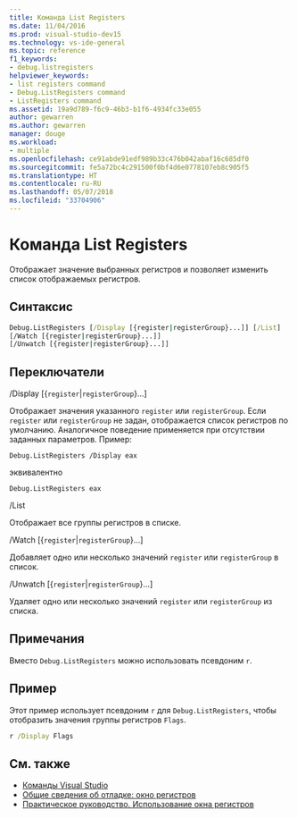 ```yaml
---
title: Команда List Registers
ms.date: 11/04/2016
ms.prod: visual-studio-dev15
ms.technology: vs-ide-general
ms.topic: reference
f1_keywords:
- debug.listregisters
helpviewer_keywords:
- list registers command
- Debug.ListRegisters command
- ListRegisters command
ms.assetid: 19a9d789-f6c9-46b3-b1f6-4934fc33e055
author: gewarren
ms.author: gewarren
manager: douge
ms.workload:
- multiple
ms.openlocfilehash: ce91abde91edf989b33c476b042abaf16c685df0
ms.sourcegitcommit: fe5a72bc4c291500f0bf4d6e0778107eb8c905f5
ms.translationtype: HT
ms.contentlocale: ru-RU
ms.lasthandoff: 05/07/2018
ms.locfileid: "33704906"
---
```

# <a name="list-registers-command"></a>Команда List Registers
Отображает значение выбранных регистров и позволяет изменить список отображаемых регистров.

## <a name="syntax"></a>Синтаксис

```cmd
Debug.ListRegisters [/Display [{register|registerGroup}...]] [/List]
[/Watch [{register|registerGroup}...]]
[/Unwatch [{register|registerGroup}...]]
```

## <a name="switches"></a>Переключатели
 /Display [{`register`&#124;`registerGroup`}...]

 Отображает значения указанного `register` или `registerGroup`. Если `register` или `registerGroup` не задан, отображается список регистров по умолчанию. Аналогичное поведение применяется при отсутствии заданных параметров. Пример:

 `Debug.ListRegisters /Display eax`

 эквивалентно

 `Debug.ListRegisters eax`

 /List

 Отображает все группы регистров в списке.

 /Watch [{`register`&#124;`registerGroup`}...]

 Добавляет одно или несколько значений `register` или `registerGroup` в список.

 /Unwatch [{`register`&#124;`registerGroup`}...]

 Удаляет одно или несколько значений `register` или `registerGroup` из списка.

## <a name="remarks"></a>Примечания
 Вместо `Debug.ListRegisters` можно использовать псевдоним `r`.

## <a name="example"></a>Пример
 Этот пример использует псевдоним `r` для `Debug.ListRegisters`, чтобы отобразить значения группы регистров `Flags`.

```cmd
r /Display Flags
```

## <a name="see-also"></a>См. также

- [Команды Visual Studio](../../ide/reference/visual-studio-commands.md)
- [Общие сведения об отладке: окно регистров](../../debugger/debugging-basics-registers-window.md)
- [Практическое руководство. Использование окна регистров](../../debugger/how-to-use-the-registers-window.md)